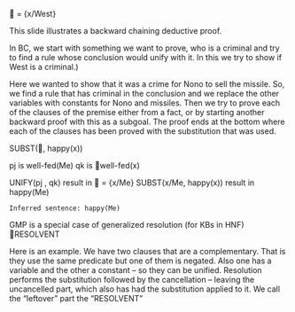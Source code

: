 ﻿ = {x/West}


This slide illustrates a backward chaining deductive proof.

In BC, we start with something we want to prove, who is a criminal and try to find a rule whose conclusion would unify with it.  In this we try to show if West is a criminal.)

Here we wanted to show that it was a crime for Nono to sell the missile. So, we find a rule that has criminal in the conclusion and we replace the other variables with constants for Nono and missiles.
Then we try to prove each of the clauses of the premise either from a fact, or by starting another backward proof with this as a subgoal.
The proof ends at the bottom where each of the clauses has been proved with the substitution that was used.

SUBST(, happy(x))

pj	is  well-fed(Me)
	qk	is well-fed(x)

UNIFY(pj , qk) 		result in  = {x/Me}
	SUBST(x/Me, happy(x))	result in happy(Me)

	Inferred sentence: happy(Me)

GMP is a special case of generalized resolution (for KBs in HNF)
RESOLVENT

Here is an example.
We have two clauses that are a complementary. That is they use the same predicate but one of them is negated. Also one has a variable and the other a constant – so they can be unified.
Resolution performs the substitution followed by the cancellation – leaving the uncancelled part, which also has had the substitution applied to it.
We call the “leftover” part the “RESOLVENT”

